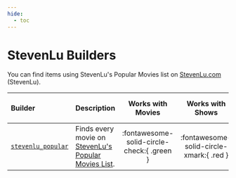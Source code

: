 ```yaml
---
hide:
  - toc
---
```

# StevenLu Builders

You can find items using StevenLu's Popular Movies list on [StevenLu.com](https://movies.stevenlu.com/) (StevenLu). 

| Builder                          | Description                                                                          |             Works with Movies              |             Works with Shows             |    Works with Playlists and Custom Sort    |
|:---------------------------------|:-------------------------------------------------------------------------------------|:------------------------------------------:|:----------------------------------------:|:------------------------------------------:|
| [`stevenlu_popular`](popular.md) | Finds every movie on [StevenLu's Popular Movies List](https://movies.stevenlu.com/). | :fontawesome-solid-circle-check:{ .green } | :fontawesome-solid-circle-xmark:{ .red } | :fontawesome-solid-circle-check:{ .green } |